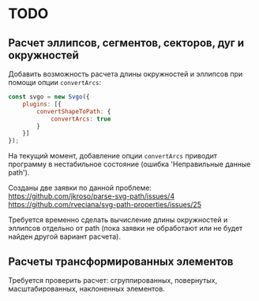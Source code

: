 TODO
====

Расчет эллипсов, сегментов, секторов, дуг и окружностей
---------------------------------------------

Добавить возможность расчета длины окружностей и эллипсов 
при помощи опции `convertArcs`:

```javascript
const svgo = new Svgo({
	plugins: [{
		convertShapeToPath: {
			convertArcs: true
		}
	}]
});
```

На текущий момент, добавление опции `convertArcs` приводит программу 
в нестабильное состояние (ошибка 'Неправильные данные path').

Созданы две заявки по данной проблеме:  
https://github.com/jkroso/parse-svg-path/issues/4  
https://github.com/rveciana/svg-path-properties/issues/25  

Требуется временно сделать вычисление длины окружностей и эллипсов отдельно 
от path (пока заявки не обработают или не будет найден другой вариант расчета).



Расчеты трансформированных элементов
------------------------------------

Требуется проверить расчет: 
сгруппированных, повернутых, масштабированных, наклоненных элементов.